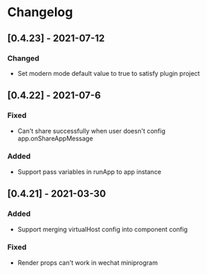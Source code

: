 # Changelog

## [0.4.23] - 2021-07-12

### Changed

- Set modern mode default value to true to satisfy plugin project

## [0.4.22] - 2021-07-6

### Fixed

- Can't share successfully when user doesn't config app.onShareAppMessage

### Added

- Support pass variables in runApp to app instance

## [0.4.21] - 2021-03-30

### Added

- Support merging virtualHost config into component config

### Fixed

- Render props can't work in wechat miniprogram
